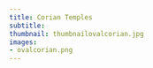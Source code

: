 ```yaml
---
title: Corian Temples
subtitle:
thumbnail: thumbnailovalcorian.jpg
images:
- ovalcorian.png
---
```

